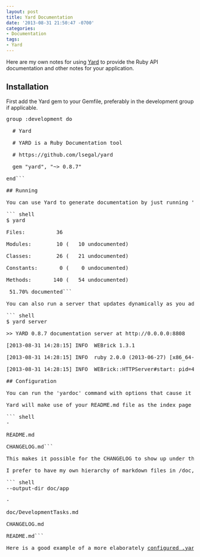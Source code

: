 ```yaml
---
layout: post
title: Yard Documentation
date: '2013-08-31 21:50:47 -0700'
categories:
- Documentation
tags:
- Yard
---
```

Here are my own notes for using <a href="https://github.com/lsegal/yard" target="_blank">Yard</a> to provide the Ruby API documentation and other notes for your application.

## Installation

First add the Yard gem to your Gemfile, preferably in the development group if applicable.

<pre class="brush:ruby">group :development do

  # Yard

  # YARD is a Ruby Documentation tool

  # https://github.com/lsegal/yard

  gem "yard", "~> 0.8.7"

end```

## Running

You can use Yard to generate documentation by just running 'Yard' from the root of your application.

``` shell
$ yard

Files:          36

Modules:        10 (   10 undocumented)

Classes:        26 (   21 undocumented)

Constants:       0 (    0 undocumented)

Methods:       140 (   54 undocumented)

 51.70% documented```

You can also run a server that updates dynamically as you add documentation.

``` shell
$ yard server

>> YARD 0.8.7 documentation server at http://0.0.0.0:8808

[2013-08-31 14:28:15] INFO  WEBrick 1.3.1

[2013-08-31 14:28:15] INFO  ruby 2.0.0 (2013-06-27) [x86_64-darwin12.4.1]

[2013-08-31 14:28:15] INFO  WEBrick::HTTPServer#start: pid=41901 port=8808```

## Configuration

You can run the 'yardoc' command with options that cause it to parse certain directories for documentation. With Rails applications it appears that this isn't necessary. Rather than add options or flags after the yard command each time, you can configure a <a href="https://github.com/lsegal/yard/blob/master/.yardopts" target="_blank">.yardopts file</a> with the arguments you would normally use from the command line.

Yard will make use of your README.md file as the index page for the documentation, but to include other files you could configure a .yardopts file like so:

``` shell
-

README.md

CHANGELOG.md```

This makes it possible for the CHANGELOG to show up under the 'File List' section.

I prefer to have my own hierarchy of markdown files in /doc, with generated documentation in /doc/app. This way I can completed delete the doc/app folder without affecting my other markup files in the root of /doc.

``` shell
--output-dir doc/app

-

doc/DevelopmentTasks.md

CHANGELOG.md

README.md```

Here is a good example of a more elaborately <a href="https://github.com/lsegal/yard/blob/master/.yardopts" target="_blank">configured .yardopts file</a>. You can also run 'yardoc --help' to discover other options to add to the file.


